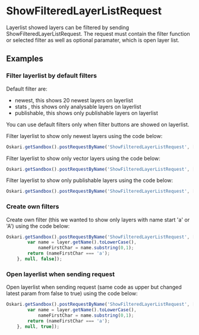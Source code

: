 # ShowFilteredLayerListRequest

Layerlist showed layers can be filtered by sending ShowFilteredLayerListRequest. The request must contain the filter function
or selected filter as well as optional paramater, which is open layer list.

## Examples

### Filter layerlist by default filters

Default filter are:
* newest, this shows 20 newest layers on layerlist
* stats , this shows only analysable layers on layerlist
* publishable, this shows only publishable layers on layerlist

You can use default filters only when filter buttons are showed on layerlist.

Filter layerlist to show only newest layers using the code below:
```javascript
Oskari.getSandbox().postRequestByName('ShowFilteredLayerListRequest', [null, 'newest', false]);
```

Filter layerlist to show only vector layers using the code below:
```javascript
Oskari.getSandbox().postRequestByName('ShowFilteredLayerListRequest', [null, 'vectors', false]);
```

Filter layerlist to show only publishable layers using the code below:
```javascript
Oskari.getSandbox().postRequestByName('ShowFilteredLayerListRequest', [null, 'publishable', false]);
```

### Create own filters

Create own filter (this we wanted to show only layers with name start 'a' or 'A') using the code below:
```javascript
Oskari.getSandbox().postRequestByName('ShowFilteredLayerListRequest', [function(layer){
        var name = layer.getName().toLowerCase(),
            nameFirstChar = name.substring(0,1);
        return (nameFirstChar === 'a');
    }, null, false]);
```

### Open layerlist when sending request

Open layerlist when sending request (same code as upper but changed latest param from false to true) using the code below:
```javascript
Oskari.getSandbox().postRequestByName('ShowFilteredLayerListRequest', [function(layer){
        var name = layer.getName().toLowerCase(),
            nameFirstChar = name.substring(0,1);
        return (nameFirstChar === 'a');
    }, null, true]);
```